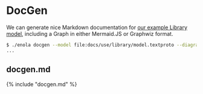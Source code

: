 <!--
    SPDX-License-Identifier: Apache-2.0

    Copyright 2023 The Enola <https://enola.dev> Authors

    Licensed under the Apache License, Version 2.0 (the "License");
    you may not use this file except in compliance with the License.
    You may obtain a copy of the License at

        https://www.apache.org/licenses/LICENSE-2.0

    Unless required by applicable law or agreed to in writing, software
    distributed under the License is distributed on an "AS IS" BASIS,
    WITHOUT WARRANTIES OR CONDITIONS OF ANY KIND, either express or implied.
    See the License for the specific language governing permissions and
    limitations under the License.
-->

# DocGen

We can generate nice Markdown documentation for [our example Library model](../library/index.md), including a Graph in either Mermaid.JS or Graphwiz format.

```bash cd .././.././..
$ ./enola docgen --model file:docs/use/library/model.textproto --diagram=mermaid >docs/use/docgen/docgen.md
...
```

## docgen.md

{% include "docgen.md" %}
